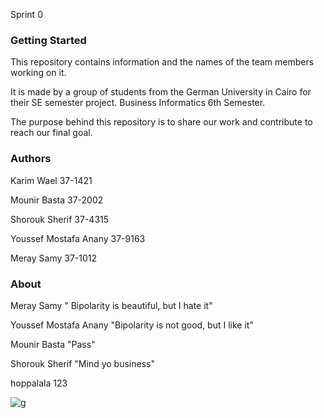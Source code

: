 Sprint 0

### Getting Started

This repository contains information and the names of the team members working on it.

It is made by a group of students from the German University in Cairo for their SE semester project. Business Informatics 6th Semester.

The purpose behind this repository is to share our work and contribute to reach our final goal.


### Authors 

Karim Wael 37-1421

Mounir Basta 37-2002

Shorouk Sherif 37-4315

Youssef Mostafa Anany 37-9163

Meray Samy 37-1012

### About

Meray Samy " Bipolarity is beautiful, but I hate it"

Youssef Mostafa Anany "Bipolarity is not good, but I like it"

Mounir Basta "Pass"

Shorouk Sherif "Mind yo business"

hoppalala 123

![g](http://aib.edu.au/custom/files/media/form-submission-7464-teamworkisimportantintheworkplace.jpg)
